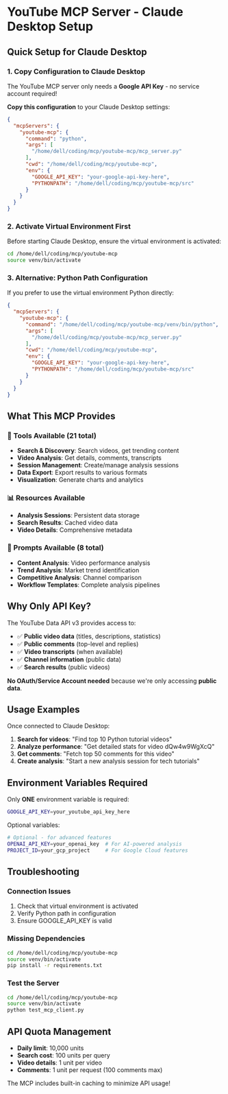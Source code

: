 # YouTube MCP Server - Claude Desktop Setup

## Quick Setup for Claude Desktop

### 1. Copy Configuration to Claude Desktop

The YouTube MCP server only needs a **Google API Key** - no service account required!

**Copy this configuration** to your Claude Desktop settings:

```json
{
  "mcpServers": {
    "youtube-mcp": {
      "command": "python",
      "args": [
        "/home/dell/coding/mcp/youtube-mcp/mcp_server.py"
      ],
      "cwd": "/home/dell/coding/mcp/youtube-mcp",
      "env": {
        "GOOGLE_API_KEY": "your-google-api-key-here",
        "PYTHONPATH": "/home/dell/coding/mcp/youtube-mcp/src"
      }
    }
  }
}
```

### 2. Activate Virtual Environment First

Before starting Claude Desktop, ensure the virtual environment is activated:

```bash
cd /home/dell/coding/mcp/youtube-mcp
source venv/bin/activate
```

### 3. Alternative: Python Path Configuration

If you prefer to use the virtual environment Python directly:

```json
{
  "mcpServers": {
    "youtube-mcp": {
      "command": "/home/dell/coding/mcp/youtube-mcp/venv/bin/python",
      "args": [
        "/home/dell/coding/mcp/youtube-mcp/mcp_server.py"
      ],
      "cwd": "/home/dell/coding/mcp/youtube-mcp",
      "env": {
        "GOOGLE_API_KEY": "your-google-api-key-here",
        "PYTHONPATH": "/home/dell/coding/mcp/youtube-mcp/src"
      }
    }
  }
}
```

## What This MCP Provides

### 🔧 Tools Available (21 total)
- **Search & Discovery**: Search videos, get trending content
- **Video Analysis**: Get details, comments, transcripts
- **Session Management**: Create/manage analysis sessions
- **Data Export**: Export results to various formats
- **Visualization**: Generate charts and analytics

### 📊 Resources Available
- **Analysis Sessions**: Persistent data storage
- **Search Results**: Cached video data
- **Video Details**: Comprehensive metadata

### 💬 Prompts Available (8 total)
- **Content Analysis**: Video performance analysis
- **Trend Analysis**: Market trend identification
- **Competitive Analysis**: Channel comparison
- **Workflow Templates**: Complete analysis pipelines

## Why Only API Key?

The YouTube Data API v3 provides access to:
- ✅ **Public video data** (titles, descriptions, statistics)
- ✅ **Public comments** (top-level and replies)
- ✅ **Video transcripts** (when available)
- ✅ **Channel information** (public data)
- ✅ **Search results** (public videos)

**No OAuth/Service Account needed** because we're only accessing **public data**.

## Usage Examples

Once connected to Claude Desktop:

1. **Search for videos**: "Find top 10 Python tutorial videos"
2. **Analyze performance**: "Get detailed stats for video dQw4w9WgXcQ"
3. **Get comments**: "Fetch top 50 comments for this video"
4. **Create analysis**: "Start a new analysis session for tech tutorials"

## Environment Variables Required

Only **ONE** environment variable is required:

```bash
GOOGLE_API_KEY=your_youtube_api_key_here
```

Optional variables:
```bash
# Optional - for advanced features
OPENAI_API_KEY=your_openai_key  # For AI-powered analysis
PROJECT_ID=your_gcp_project     # For Google Cloud features
```

## Troubleshooting

### Connection Issues
1. Check that virtual environment is activated
2. Verify Python path in configuration
3. Ensure GOOGLE_API_KEY is valid

### Missing Dependencies
```bash
cd /home/dell/coding/mcp/youtube-mcp
source venv/bin/activate
pip install -r requirements.txt
```

### Test the Server
```bash
cd /home/dell/coding/mcp/youtube-mcp
source venv/bin/activate
python test_mcp_client.py
```

## API Quota Management

- **Daily limit**: 10,000 units
- **Search cost**: 100 units per query
- **Video details**: 1 unit per video
- **Comments**: 1 unit per request (100 comments max)

The MCP includes built-in caching to minimize API usage!